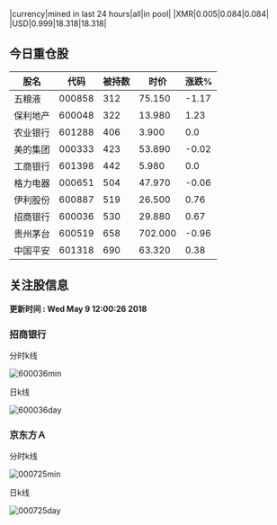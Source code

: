 |currency|mined in last 24 hours|all|in pool|
|XMR|0.005|0.084|0.084|
|USD|0.999|18.318|18.318|

## 今日重仓股 

|股名|代码|被持数|时价|涨跌%|
|---|---|---|---|---|
|五粮液|000858|312|75.150|-1.17|
|保利地产|600048|322|13.980|1.23|
|农业银行|601288|406|3.900|0.0|
|美的集团|000333|423|53.890|-0.02|
|工商银行|601398|442|5.980|0.0|
|格力电器|000651|504|47.970|-0.06|
|伊利股份|600887|519|26.500|0.76|
|招商银行|600036|530|29.880|0.67|
|贵州茅台|600519|658|702.000|-0.96|
|中国平安|601318|690|63.320|0.38|

## 关注股信息
**更新时间 : Wed May  9 12:00:26 2018**
### 招商银行 
分时k线

![600036min](http://image.sinajs.cn/newchart/min/n/sh600036.gif)

日k线

![600036day](http://image.sinajs.cn/newchart/daily/n/sh600036.gif)

### 京东方Ａ 
分时k线

![000725min](http://image.sinajs.cn/newchart/min/n/sz000725.gif)

日k线

![000725day](http://image.sinajs.cn/newchart/daily/n/sz000725.gif)
